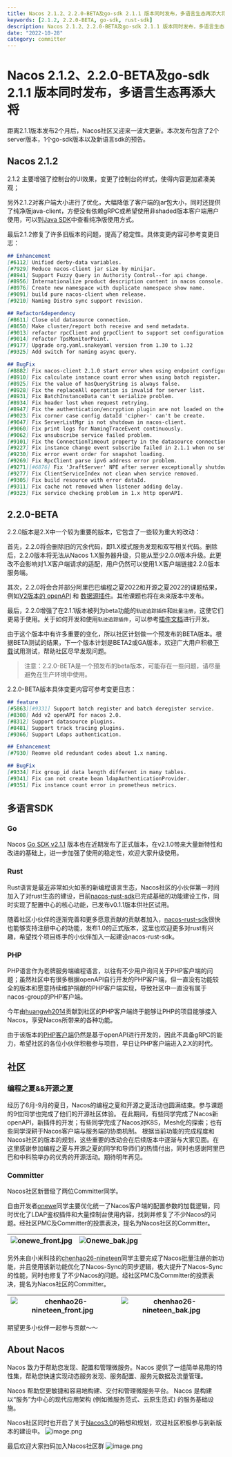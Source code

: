 ```yaml
---
title: Nacos 2.1.2、2.2.0-BETA及go-sdk 2.1.1 版本同时发布，多语言生态再添大将
keywords: [2.1.2, 2.2.0-BETA, go-sdk, rust-sdk]
description: Nacos 2.1.2、2.2.0-BETA及go-sdk 2.1.1 版本同时发布，多语言生态再添大将。
date: "2022-10-28"
category: committer
---
```


# Nacos 2.1.2、2.2.0-BETA及go-sdk 2.1.1 版本同时发布，多语言生态再添大将

距离2.1.1版本发布2个月后，Nacos社区又迎来一波大更新。本次发布包含了2个server版本，1个go-sdk版本以及新语言sdk的预告。

## Nacos 2.1.2

2.1.2 主要增强了控制台的UI效果，变更了控制台的样式，使得内容更加紧凑美观；

另外2.1.2对客户端大小进行了优化，大幅降低了客户端的jar包大小，同时还提供了纯净版java-client，方便没有依赖gRPC或希望使用非shaded版本客户端用户使用，可以到[Java SDK](/zh-cn/docs/v2/guide/user/sdk)中查看纯净版使用方式。

最后2.1.2修复了许多旧版本的问题，提高了稳定性。具体变更内容可参考变更日志：

```markdown
## Enhancement
[#6112] Unified derby-data variables.
[#7929] Reduce nacos-client jar size by minijar.
[#8941] Support Fuzzy Query in Authority Control--for api change.
[#8956] Internationalize product description content in nacos console.
[#8976] Create new namespace with duplicate namespace show name.
[#9091] build pure nacos-client when release.
[#9210] Naming Distro sync support revision.

## Refactor&dependency
[#8611] Close old datasource connection.
[#8650] Make cluster/report both receive and send metadata.
[#9013] refactor rpcClient and grpcClient to support set configuration.
[#9014] refactor TpsMonitorPoint.
[#9177] Upgrade org.yaml.snakeyaml version from 1.30 to 1.32
[#9325] Add switch for naming async query.

## BugFix
[#8882] Fix nacos-client 2.1.0 start error when using endpoint configuration.
[#8910] Fix calculate instance count error when using batch register.
[#8925] Fix the value of hasQueryString is always false.
[#8928] Fix the replaceAll operation is invalid for server list.
[#8931] Fix BatchInstanceData can't serialize problem.
[#8934] Fix header lost when request retrying.
[#8947] Fix the authentication/encryption plugin are not loaded on the nacos server.
[#9023] Fix corner case config dataId 'cipher-' can't be create.
[#9047] Fix ServerListMgr is not shutdown in nacos-client.
[#9060] Fix print logs for NamingTraceEvent continuously.
[#9062] Fix unsubscribe service failed problem.
[#9101] Fix the ConnectionTimeout property in the datasource connection is overwritten problem.
[#9227] Fix instance change event subscribe failed in 2.1.1 when no setting scope.
[#9230] Fix error event order for snapshot loading.
[#9269] Fix RpcClient parse ipv6 address error problem.
[#9271][#6876] Fix 'JraftServer' NPE after server exceptionally shutdown.
[#9277] Fix ClientServiceIndex not clean when service removed.
[#9305] Fix build resource with error dataId.
[#9311] Fix cache not removed when listener adding delay.
[#9323] Fix service checking problem in 1.x http openAPI.
```

## 2.2.0-BETA

2.2.0版本是2.X中一个较为重要的版本，它包含了一些较为重大的改动：

首先，2.2.0将会删除旧的冗余代码，即1.X模式服务发现和双写相关代码。删除后，2.2.0版本将无法从Nacos 1.X服务器升级，只能从至少2.0.0版本升级。此更改不会影响对1.X客户端请求的适配，用户仍然可以使用1.X客户端链接2.2.0版本服务端。

其次，2.2.0将会合并部分阿里巴巴编程之夏2022和开源之夏2022的课题结果，例如[V2版本的 openAPI](/zh-cn/docs/v2/guide/user/open-api) 和 [数据源插件](/zh-cn/docs/v2/plugin/datasource-plugin)。其他课题也将在未来版本中发布。

最后，2.2.0增强了在2.1.1版本被列为beta功能的`轨迹追踪插件`和`批量注册`，这使它们更易于使用。关于如何开发和使用`轨迹追踪插件`，可以参考[插件文档](/zh-cn/docs/v2/plugin/trace-plugin)进行开发。

由于这个版本中有许多重要的变化，所以社区计划做一个预发布的BETA版本。根据BETA测试的结果，下一个版本计划是BETA2或GA版本，欢迎广大用户积极[下载](https://github.com/alibaba/nacos/releases/tag/2.2.0-BETA)试用测试，帮助社区尽早发现问题。

> 注意：2.2.0-BETA是一个预发布的beta版本，可能存在一些问题，请尽量避免在生产环境中使用。

2.2.0-BETA版本具体变更内容可参考变更日志：

```markdown
## feature
[#5863][#9331] Support batch register and batch deregister service.
[#8308] Add v2 openAPI for nacos 2.0.
[#8312] Support datasource plugins.
[#8481] Support track tracing plugins.
[#9366] Support Ldaps authentication.

## Enhancement
[#7930] Reomve old redundant codes about 1.x naming.

## BugFix
[#9334] Fix group_id data length different in many tables.
[#9341] Fix can not create bean ldapAuthenticationProvider.
[#9351] Fix instance count error in prometheus metrics.

```

## 多语言SDK

### Go

Nacos [Go SDK v2.1.1](https://github.com/nacos-group/nacos-sdk-go/releases/tag/v2.1.1) 版本也在近期发布了正式版本，在v2.1.0带来大量新特性和改进的基础上，进一步加强了使用的稳定性，欢迎大家升级使用。

### Rust

Rust语言是最近非常如火如荼的新编程语言生态，Nacos社区的小伙伴第一时间加入了对rust生态的建设，目前[nacos-rust-sdk](https://github.com/nacos-group/nacos-sdk-rust)已完成基础的功能建设工作，同时实现了配置中心的核心功能，已发布v0.1.1版本供社区试用。

随着社区小伙伴的逐渐完善和更多愿意贡献的贡献者加入，[nacos-rust-sdk](https://github.com/nacos-group/nacos-sdk-rust)很快也能够支持注册中心的功能，发布1.0的正式版本，这里也欢迎更多对rust有兴趣，希望找个项目练手的小伙伴加入一起建设nacos-rust-sdk。

### PHP

PHP语言作为老牌服务端编程语言，以往有不少用户询问关于PHP客户端的问题；虽然社区中有很多根据openAPI自行开发的PHP客户端，但一直没有功能较全的版本和愿意持续维护捐献的PHP客户端实现，导致社区中一直没有属于nacos-group的PHP客户端。

今年由[huangwh2014](https://github.com/huangwh2014)贡献到社区的PHP客户端终于能够让PHP的项目能够接入Nacos，享受Nacos所带来的各种功能。

由于该版本的[PHP客户端](https://github.com/nacos-group/nacos-sdk-php)仍然是基于openAPI进行开发的，因此不具备gRPC的能力，希望社区的各位小伙伴积极参与项目，早日让PHP客户端进入2.X的时代。

## 社区

### 编程之夏&&开源之夏

经历了6月-9月的夏日，Nacos的编程之夏和开源之夏活动也圆满结束。参与课题的9位同学也完成了他们的开源社区体验。
在此期间，有些同学完成了Nacos新openAPI，新插件的开发；有些同学完成了Nacos对K8S，Mesh化的探索；也有些同学深耕于Nacos客户端与服务端的协商机制。
根据当前功能的完成程度和Nacos社区的版本的规划，这些重要的改动会在后续版本中逐渐与大家见面。在这里感谢参加编程之夏与开源之夏的同学和导师们的热情付出，同时也感谢阿里巴巴和中科院举办的优秀的开源活动。期待明年再见。

### Committer

Nacos社区新晋级了两位Committer同学。 

自由开发者[onewe](https://github.com/onewe)同学主要优化统一了Nacos客户端的配置参数的加载逻辑，同时优化了LDAP鉴权插件和大量控制台使用内容，找到并修复了不少Nacos的问题。经社区PMC及Committer的投票表决，提名为Nacos社区的Committer。

| ![onewe_front.jpg](/img/blog/212-and-220beta-release/Onewe_front.jpg) | ![Onewe_bak.jpg](/img/blog/212-and-220beta-release/Onewe_bak.jpg) |
| --- | --- |

另外来自小米科技的[chenhao26-nineteen](https://github.com/chenhao26-nineteen)同学主要完成了Nacos批量注册的新功能，并且使用该新功能优化了Nacos-Sync的同步逻辑，极大提升了Nacos-Sync的性能，同时也修复了不少Nacos的问题。经社区PMC及Committer的投票表决，提名为Nacos社区的Committer。

| ![chenhao26-nineteen_front.jpg](/img/blog/212-and-220beta-release/chenhao26-nineteen_front.jpg) | ![chenhao26-nineteen_bak.jpg](/img/blog/212-and-220beta-release/chenhao26-nineteen_bak.jpg) |
| --- | --- |

期望更多小伙伴一起参与贡献～～

## About Nacos

Nacos 致力于帮助您发现、配置和管理微服务。Nacos 提供了一组简单易用的特性集，帮助您快速实现动态服务发现、服务配置、服务元数据及流量管理。

Nacos 帮助您更敏捷和容易地构建、交付和管理微服务平台。 Nacos 是构建以“服务”为中心的现代应用架构 (例如微服务范式、云原生范式) 的服务基础设施。

Nacos社区同时也开启了关于[Nacos3.0](https://mp.weixin.qq.com/s/8UwwD_WxSJINP8Qr_1wogg)的畅想和规划，欢迎社区积极参与到新版本的建设中。
![image.png](https://cdn.nlark.com/yuque/0/2022/png/1577777/1660125280551-a2e881fe-d25e-4ebb-a28f-8e56683deef1.png#clientId=uf10cb19a-105c-4&crop=0&crop=0&crop=1&crop=1&from=url&id=Z9to1&margin=%5Bobject%20Object%5D&name=image.png&originHeight=794&originWidth=1650&originalType=binary&ratio=1&rotation=0&showTitle=false&size=185821&status=done&style=none&taskId=u63849e10-1dae-45cb-b559-04d106ebe86&title=)

最后欢迎大家扫码加入Nacos社区群
![image.png](https://cdn.nlark.com/yuque/0/2022/png/1577777/1660125280778-c1822fb0-958b-4730-a6dc-0e92ba22f3f8.png#clientId=uf10cb19a-105c-4&crop=0&crop=0&crop=1&crop=1&from=paste&height=374&id=u2619495f&margin=%5Bobject%20Object%5D&name=image.png&originHeight=923&originWidth=765&originalType=binary&ratio=1&rotation=0&showTitle=false&size=338166&status=done&style=none&taskId=u0690e9a0-6d58-4f72-82b1-7d4457a900e&title=&width=310)
